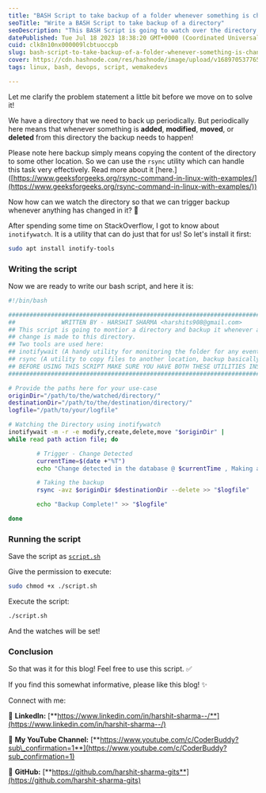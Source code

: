 ```yaml
---
title: "BASH Script to take backup of a folder whenever something is changed in it"
seoTitle: "Write a BASH Script to take backup of a directory"
seoDescription: "This BASH Script is going to watch over the directory and when any change happen (ADD | MODIFY | MOVE | DELETE) it is going to back up the directory."
datePublished: Tue Jul 18 2023 18:38:20 GMT+0000 (Coordinated Universal Time)
cuid: clk8n10nx000009lcbtuoccpb
slug: bash-script-to-take-backup-of-a-folder-whenever-something-is-changed-in-it
cover: https://cdn.hashnode.com/res/hashnode/image/upload/v1689705377654/fc5f7e91-9403-4cf4-9d97-884d9782d181.png
tags: linux, bash, devops, script, wemakedevs

---
```


Let me clarify the problem statement a little bit before we move on to solve it!

We have a directory that we need to back up periodically. But periodically here means that whenever something is **added**, **modified**, **moved**, or **deleted** from this directory the backup needs to happen!

Please note here backup simply means copying the content of the directory to some other location. So we can use the `rsync` utility which can handle this task very effectively. Read more about it \[here.\]([https://www.geeksforgeeks.org/rsync-command-in-linux-with-examples/](https://www.geeksforgeeks.org/rsync-command-in-linux-with-examples/))

Now how can we watch the directory so that we can trigger backup whenever anything has changed in it? 🤔

After spending some time on StackOverflow, I got to know about `inotifywatch`. It is a utility that can do just that for us! So let's install it first:

```bash
sudo apt install inotify-tools
```

### Writing the script

Now we are ready to write our bash script, and here it is:

```bash
#!/bin/bash

################################################################################
##             WRITTEN BY - HARSHIT SHARMA <harshits908@gmail.com>            ##
## This script is going to montior a directory and backup it whenever any     ##
## change is made to this directory.                                          ##
## Two tools are used here:                                                   ##
## inotifywait (A handy utility for monitoring the folder for any event)      ##
## rsync (A utility to copy files to another location, backup basically)      ##
## BEFORE USING THIS SCRIPT MAKE SURE YOU HAVE BOTH THESE UTILITIES INSTALLED ##
################################################################################

# Provide the paths here for your use-case
originDir="/path/to/the/watched/directory/"
destinationDir="/path/to/the/destination/directory/"
logfile="/path/to/your/logfile"

# Watching the Directory using inotifywatch
inotifywait -m -r -e modify,create,delete,move "$originDir" |
while read path action file; do

        # Trigger - Change Detected
        currentTime=$(date +"%T")
        echo "Change detected in the database @ $currentTime , Making a backup!" >> "$logfile"

        # Taking the backup
        rsync -avz $originDir $destinationDir --delete >> "$logfile"

        echo "Backup Complete!" >> "$logfile"

done
```

### **Running the script**

Save the script as [`script.sh`](http://script.sh)

Give the permission to execute:

```bash
sudo chmod +x ./script.sh
```

Execute the script:

```bash
./script.sh
```

And the watches will be set!

### **Conclusion**

So that was it for this blog! Feel free to use this script. ✅

If you find this somewhat informative, please like this blog! ✨

Connect with me:

🔗 **LinkedIn:** [**https://www.linkedin.com/in/harshit-sharma--/**](https://www.linkedin.com/in/harshit-sharma--/)

🔗 **My YouTube Channel:** [**https://www.youtube.com/c/CoderBuddy?sub\_confirmation=1**](https://www.youtube.com/c/CoderBuddy?sub_confirmation=1)

🔗 **GitHub:** [**https://github.com/harshit-sharma-gits**](https://github.com/harshit-sharma-gits)